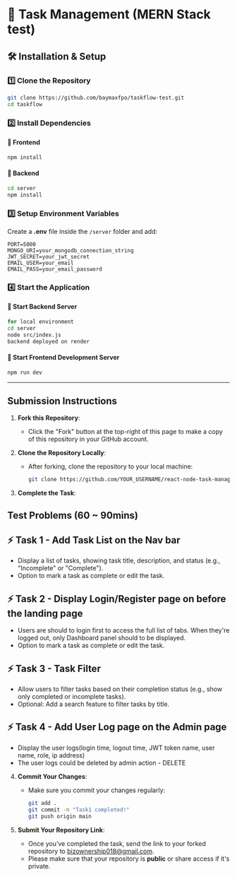 
# 🚀 Task Management (MERN Stack test)  

## 🛠 Installation & Setup  

### 1️⃣ Clone the Repository  
```sh
git clone https://github.com/baymaxfpo/taskflow-test.git 
cd taskflow
```

### 2️⃣ Install Dependencies  

#### 📌 Frontend  
```sh
npm install
```

#### 📌 Backend  
```sh
cd server
npm install
```

### 3️⃣ Setup Environment Variables  
Create a **.env** file inside the `/server` folder and add:  
```
PORT=5000
MONGO_URI=your_mongodb_connection_string
JWT_SECRET=your_jwt_secret
EMAIL_USER=your_email
EMAIL_PASS=your_email_password
```

### 4️⃣ Start the Application  

#### 🚀 Start Backend Server  
```sh
for local environment
cd server
node src/index.js
backend deployed on render
```

#### 🚀 Start Frontend Development Server  
```sh
npm run dev
```
---

## Submission Instructions

1. **Fork this Repository**:
   - Click the "Fork" button at the top-right of this page to make a copy of this repository in your GitHub account.

2. **Clone the Repository Locally**:
   - After forking, clone the repository to your local machine:
     ```bash
     git clone https://github.com/YOUR_USERNAME/react-node-task-manager.git
     ```
3. **Complete the Task**:

  ## Test Problems (60 ~ 90mins)
  ## ⚡ Task 1 - Add Task List on the Nav bar
  - Display a list of tasks, showing task title, description, and status (e.g., "Incomplete" or "Complete").
  - Option to mark a task as complete or edit the task.

  ## ⚡ Task 2 - Display Login/Register page on before the landing page
  - Users are should to login first to access the full list of tabs.
    When they're logged out, only Dashboard panel should to be displayed.
  - Option to mark a task as complete or edit the task.

  ## ⚡ Task 3 - Task Filter
  - Allow users to filter tasks based on their completion status (e.g., show only completed or incomplete tasks).
  - Optional: Add a search feature to filter tasks by title.

  ## ⚡ Task 4 - Add User Log page on the Admin page
  - Display the user logs(login time, logout time, JWT token name, user name, role, ip address)
  - The user logs could be deleted by admin action - DELETE

4. **Commit Your Changes**:
   - Make sure you commit your changes regularly:
     ```bash
     git add .
     git commit -m "Task1 completed!"
     git push origin main
     ```

5. **Submit Your Repository Link**:
   - Once you’ve completed the task, send the link to your forked repository to bizownership018@gmail.com.
   - Please make sure that your repository is **public** or share access if it's private.